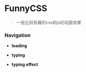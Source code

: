 # FunnyCSS

> 一些比较有趣的css和js的动画效果

### Navigation

- **loading**

- **typing**

- **typing effect**


